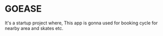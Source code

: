 # GOEASE
It's a startup project where, This app is gonna used for booking cycle for nearby area and skates etc.
